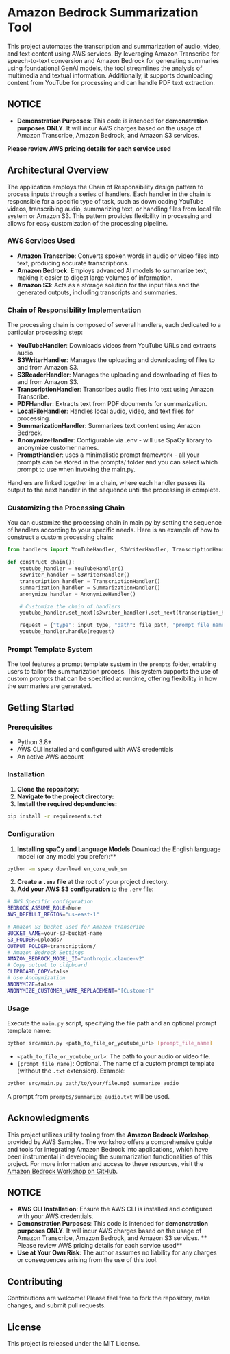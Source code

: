 # Amazon Bedrock Summarization Tool

This project automates the transcription and summarization of audio, video, and text content using AWS services. By leveraging Amazon Transcribe for speech-to-text conversion and Amazon Bedrock for generating summaries using foundational GenAI models, the tool streamlines the analysis of multimedia and textual information. Additionally, it supports downloading content from YouTube for processing and can handle PDF text extraction.

## NOTICE

- **Demonstration Purposes**: This code is intended for **demonstration purposes ONLY**. It will incur AWS charges based on the usage of Amazon Transcribe, Amazon Bedrock, and Amazon S3 services. 

**Please review AWS pricing details for each service used** 

## Architectural Overview

The application employs the Chain of Responsibility design pattern to process inputs through a series of handlers. Each handler in the chain is responsible for a specific type of task, such as downloading YouTube videos, transcribing audio, summarizing text, or handling files from local file system or Amazon S3. This pattern provides flexibility in processing and allows for easy customization of the processing pipeline.

### AWS Services Used

- **Amazon Transcribe**: Converts spoken words in audio or video files into text, producing accurate transcriptions.
- **Amazon Bedrock**: Employs advanced AI models to summarize text, making it easier to digest large volumes of information.
- **Amazon S3**: Acts as a storage solution for the input files and the generated outputs, including transcripts and summaries.


### Chain of Responsibility Implementation
The processing chain is composed of several handlers, each dedicated to a particular processing step:

- **YouTubeHandler**: Downloads videos from YouTube URLs and extracts audio.
- **S3WriterHandler**: Manages the uploading and downloading of files to and from Amazon S3.
- **S3ReaderHandler**: Manages the uploading and downloading of files to and from Amazon S3.
- **TranscriptionHandler**: Transcribes audio files into text using Amazon Transcribe.
- **PDFHandler**: Extracts text from PDF documents for summarization.
- **LocalFileHandler**: Handles local audio, video, and text files for processing.
- **SummarizationHandler**: Summarizes text content using Amazon Bedrock.
- **AnonymizeHandler**: Configurable via .env - will use SpaCy library to anonymize customer names. 
- **PromptHandler**: uses a minimalistic prompt framework - all your prompts can be stored in the prompts/ folder and you can select which prompt to use when invoking the main.py.

Handlers are linked together in a chain, where each handler passes its output to the next handler in the sequence until the processing is complete.

### Customizing the Processing Chain
You can customize the processing chain in main.py by setting the sequence of handlers according to your specific needs. Here is an example of how to construct a custom processing chain:
```python
from handlers import YouTubeHandler, S3WriterHandler, TranscriptionHandler, SummarizationHandler

def construct_chain():
    youtube_handler = YouTubeHandler()
    s3writer_handler = S3WriterHandler()
    transcription_handler = TranscriptionHandler()    
    summarization_handler = SummarizationHandler()
    anonymize_handler = AnonymizeHandler()

    # Customize the chain of handlers
    youtube_handler.set_next(s3writer_handler).set_next(transcription_handler).set_next(prompt_handler).set_next(bedrock_handler)

    request = {"type": input_type, "path": file_path, "prompt_file_name": prompt_file_name}
    youtube_handler.handle(request)
```

### Prompt Template System

The tool features a prompt template system in the `prompts` folder, enabling users to tailor the summarization process. This system supports the use of custom prompts that can be specified at runtime, offering flexibility in how the summaries are generated.

## Getting Started

### Prerequisites

- Python 3.8+
- AWS CLI installed and configured with AWS credentials
- An active AWS account

### Installation

1. **Clone the repository:**
2. **Navigate to the project directory:**
3. **Install the required dependencies:**
```bash 
pip install -r requirements.txt
```

### Configuration
1. **Installing spaCy and Language Models** Download the English language model (or any model you prefer):**
```bash
python -m spacy download en_core_web_sm
```
2. **Create a `.env` file** at the root of your project directory.
3. **Add your AWS S3 configuration** to the `.env` file:

```bash
# AWS Specific configuration
BEDROCK_ASSUME_ROLE=None
AWS_DEFAULT_REGION="us-east-1"

# Amazon S3 bucket used for Amazon transcribe
BUCKET_NAME=your-s3-bucket-name
S3_FOLDER=uploads/
OUTPUT_FOLDER=transcriptions/
# Amazon Bedrock Settings
AMAZON_BEDROCK_MODEL_ID="anthropic.claude-v2"
# Copy output to clipboard
CLIPBOARD_COPY=false
# Use Anonymization
ANONYMIZE=false
ANONYMIZE_CUSTOMER_NAME_REPLACEMENT="[Customer]"
```
### Usage

Execute the `main.py` script, specifying the file path and an optional prompt template name:
```bash
python src/main.py <path_to_file_or_youtube_url> [prompt_file_name]
```

- `<path_to_file_or_youtube_url>`: The path to your audio or video file.
- `[prompt_file_name]`: Optional. The name of a custom prompt template (without the `.txt` extension). 
Example: 
```bash
python src/main.py path/to/your/file.mp3 summarize_audio
```
A prompt from `prompts/summarize_audio.txt` will be used.

## Acknowledgments

This project utilizes utility tooling from the **Amazon Bedrock Workshop**, provided by AWS Samples. The workshop offers a comprehensive guide and tools for integrating Amazon Bedrock into applications, which have been instrumental in developing the summarization functionalities of this project. For more information and access to these resources, visit the [Amazon Bedrock Workshop on GitHub](https://github.com/aws-samples/amazon-bedrock-workshop).

## NOTICE

- **AWS CLI Installation**: Ensure the AWS CLI is installed and configured with your AWS credentials.
- **Demonstration Purposes**: This code is intended for **demonstration purposes ONLY**. It will incur AWS charges based on the usage of Amazon Transcribe, Amazon Bedrock, and Amazon S3 services. 
** Please review AWS pricing details for each service used** 
- **Use at Your Own Risk**: The author assumes no liability for any charges or consequences arising from the use of this tool.

## Contributing

Contributions are welcome! Please feel free to fork the repository, make changes, and submit pull requests.

## License

This project is released under the MIT License.




